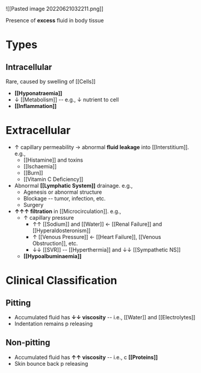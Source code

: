 ![[Pasted image 20220621032211.png]]

Presence of **excess** fluid in body tissue

# Types
## Intracellular
Rare, caused by swelling of [[Cells]]
- **[[Hyponatraemia]]**
- ↓ [[Metabolism]] -- e.g., ↓ nutrient to cell
- **[[Inflammation]]**

# Extracellular
- ↑ capillary permeability → abnormal **fluid leakage** into [[Interstitium]]. e.g.,
	- [[Histamine]] and toxins
	- [[Ischaemia]]
	- [[Burn]]
	- [[Vitamin C Deficiency]]
- Abnormal **[[Lymphatic System]]** drainage. e.g.,
	- Agenesis or abnormal structure
	- Blockage -- tumor, infection, etc.
	- Surgery
- **↑↑↑ filtration** in [[Microcirculation]]. e.g.,
	- ↑ capillary pressure
		- ↑↑ [[Sodium]] and [[Water]] ← [[Renal Failure]] and [[Hyperaldosteronism]]
		- ↑ [[Venous Pressure]] ← [[Heart Failure]], [[Venous Obstruction]], etc.
		- ↓↓ [[SVR]] -- [[Hyperthermia]] and ↓↓ [[Sympathetic NS]]
	- **[[Hypoalbuminaemia]]**

# Clinical Classification
## Pitting
- Accumulated fluid has **↓↓ viscosity** -- i.e., [[Water]] and [[Electrolytes]]
- Indentation remains p releasing

## Non-pitting
- Accumulated fluid has **↑↑ viscosity** -- i.e., c **[[Proteins]]**
- Skin bounce back p releasing